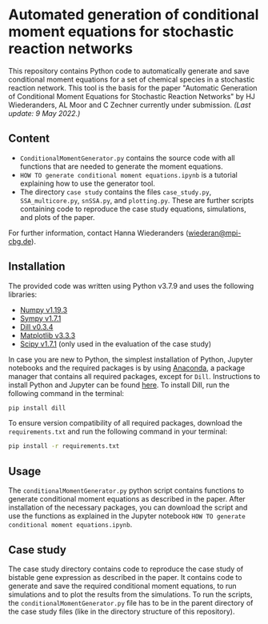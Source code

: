 # Automated generation of conditional moment equations for stochastic reaction networks
This repository contains Python code to automatically generate and save conditional moment equations for a set of chemical species in a stochastic reaction network. This tool is the basis for the paper "Automatic Generation of Conditional Moment Equations for Stochastic Reaction Networks" by HJ Wiederanders, AL Moor and C Zechner currently under submission. *(Last update: 9 May 2022.)*

## Content
- `ConditionalMomentGenerator.py` contains the source code with all functions that are needed to generate the moment equations.
- `HOW TO generate conditional moment equations.ipynb` is a tutorial explaining how to use the generator tool.
- The directory `case study` contains the files `case_study.py`, `SSA_multicore.py`, `snSSA.py`, and `plotting.py`. These are further scripts containing code to reproduce the case study equations, simulations, and plots of the paper.

For further information, contact Hanna Wiederanders (wiederan@mpi-cbg.de).

## Installation
The provided code was written using Python v3.7.9 and uses the following libraries:
- [Numpy v1.19.3](https://www.numpy.org/)
- [Sympy v1.7.1](https://www.sympy.org/)
- [Dill v0.3.4](https://pypi.org/project/dill/)
- [Matplotlib v3.3.3](https://matplotlib.org/)
- [Scipy v1.7.1](https://scipy.org) (only used in the evaluation of the case study)

In case you are new to Python, the simplest installation of Python, Jupyter notebooks and the required packages is by using [Anaconda](https://www.anaconda.com/products/distribution#windows), a package manager that contains all required packages, except for `Dill`. Instructions to install Python and Jupyter can be found [here](https://jupyter.readthedocs.io/en/latest/install.html). To install Dill, run the following command in the terminal:
```bash
pip install dill
```
To ensure version compatibility of all required packages, download the `requirements.txt` and run the following command in your terminal:
```bash
pip install -r requirements.txt
``` 

## Usage
The `conditionalMomentGenerator.py` python script contains functions to generate conditional moment equations as described in the paper. After installation of the necessary packages, you can download the script and use the functions as explained in the Jupyter notebook `HOW TO generate conditional moment equations.ipynb`.

## Case study
The case study directory contains code to reproduce the case study of bistable gene expression as described in the paper. It contains code to generate and save the required conditional moment equations, to run simulations and to plot the results from the simulations. To run the scripts, the `conditionalMomentGenerator.py` file has to be in the parent directory of the case study files (like in the directory structure of this repository).

